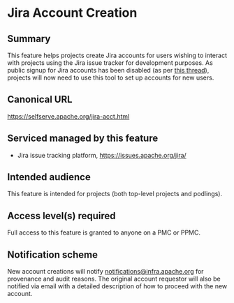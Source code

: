 # Jira Account Creation

## Summary
This feature helps projects create Jira accounts for users wishing to interact with projects using the 
Jira issue tracker for development purposes. As public signup for Jira accounts has been disabled 
(as per [this thread](https://lists.apache.org/thread/jx9d7sp690ro660pjpttwtg209w3m39w)), projects 
will now need to use this tool to set up accounts for new users.

## Canonical URL
https://selfserve.apache.org/jira-acct.html

## Serviced managed by this feature
- Jira issue tracking platform, https://issues.apache.org/jira/

## Intended audience
This feature is intended for projects (both top-level projects and podlings).

## Access level(s) required
Full access to this feature is granted to anyone on a PMC or PPMC.

## Notification scheme
New account creations will notify [notifications@infra.apache.org](https://lists.apache.org/list.html?notifications@infra.apache.org) for provenance and audit reasons.
The original account requestor will also be notified via email with a detailed description of how to proceed with the new account.
